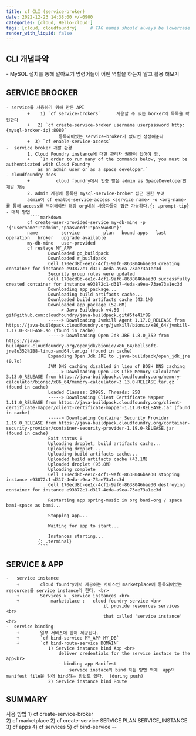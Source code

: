 ```yaml
---
title: cf CLI (service-broker)
date: 2022-12-23 14:38:00 +/-0900
categories: [cloud, Hello-cloud!]
tags: [cloud, cloudfoundry]     # TAG names should always be lowercase
render_with_liquid: false
---
```




<h2 data-toc-skip>CLI 개념파악</h2> 
- MySQL 설치를 통해 알아보기 
명령어들이 어떤 역할을 하는지 알고 활용 해보기
       
## SERVICE BROCKER
    - service를 사용하기 위해 만든 API
            +    1) `cf service-brokers`      사용할 수 있는 borker의 목록을 확인한다
            +   2) `cf create-service-broker username userpassword http:{mysql-broker-ip}:8080`
                        등록되어있는 service-broker가 없다면 생성해준다
            +  3) `cf enable-service-access`
    -  service broker 개발 환경
            1. Cloud Foundry instance에 대한 관리자 권한이 있어야 함.
            +    `In order to run many of the commands below, you must be authenticated with Cloud Foundry 
                as an admin user or as a space developer.`                                                   - cloudfoundry docs
            +          cloud foundry에서 인증 받은 admin as SpaceDeveloper만 개발 가능 
            2. admin 계정에 등록된 mysql-service-broker 접근 권한 부여
            admin이 cf enalbe-service-access <service name> -o <org-name> 를 통해 access를 부여해야만 해당 org내의 사용자들이 접근 가능하다.{: .prompt-tip}
    - 대체 방법
             ````markdown
            cf create-user-provided-service my-db-mine -p '{"username":"admin","paasword":"pa55woRD"}'
            name         service         plan   bound apps   last operation   broker   upgrade available
            my-db-mine   user-provided 
            cf restage MY_APP
                    Downloaded go_buildpack
                    Downloaded r_buildpack
                    Cell 170ecd8b-ee1c-4cf1-9af6-8638046bae30 creating container for instance e93872c1-d317-4eda-a9ea-73ae73a1ec3d
                    Security group rules were updated
                    Cell 170ecd8b-ee1c-4cf1-9af6-8638046bae30 successfully created container for instance e93872c1-d317-4eda-a9ea-73ae73a1ec3d
                    Downloading app package...
                    Downloading build artifacts cache...
                    Downloaded build artifacts cache (43.1M)
                    Downloaded app package (52.6M)
                    -----> Java Buildpack v4.50 | git@github.com:cloudfoundry/java-buildpack.git#5fe41f89
                    -----> Downloading Jvmkill Agent 1.17.0_RELEASE from https://java-buildpack.cloudfoundry.org/jvmkill/bionic/x86_64/jvmkill-1.17.0-RELEASE.so (found in cache)
                    -----> Downloading Open Jdk JRE 1.8.0_352 from https://java-buildpack.cloudfoundry.org/openjdk/bionic/x86_64/bellsoft-jre8u352%2B8-linux-amd64.tar.gz (found in cache)
                    Expanding Open Jdk JRE to .java-buildpack/open_jdk_jre (0.7s)
                    JVM DNS caching disabled in lieu of BOSH DNS caching
                    -----> Downloading Open JDK Like Memory Calculator 3.13.0_RELEASE from https://java-buildpack.cloudfoundry.org/memory-calculator/bionic/x86_64/memory-calculator-3.13.0-RELEASE.tar.gz (found in cache)
                    Loaded Classes: 20985, Threads: 250
                    -----> Downloading Client Certificate Mapper 1.11.0_RELEASE from https://java-buildpack.cloudfoundry.org/client-certificate-mapper/client-certificate-mapper-1.11.0-RELEASE.jar (found in cache)
                    -----> Downloading Container Security Provider 1.19.0_RELEASE from https://java-buildpack.cloudfoundry.org/container-security-provider/container-security-provider-1.19.0-RELEASE.jar (found in cache)
                    Exit status 0
                    Uploading droplet, build artifacts cache...
                    Uploading droplet...
                    Uploading build artifacts cache...
                    Uploaded build artifacts cache (43.1M)
                    Uploaded droplet (95.8M)
                    Uploading complete
                    Cell 170ecd8b-ee1c-4cf1-9af6-8638046bae30 stopping instance e93872c1-d317-4eda-a9ea-73ae73a1ec3d
                    Cell 170ecd8b-ee1c-4cf1-9af6-8638046bae30 destroying container for instance e93872c1-d317-4eda-a9ea-73ae73a1ec3d

                    Restarting app spring-music in org bami-org / space bami-space as bami...

                    Stopping app...

                    Waiting for app to start...

                    Instances starting...
                {: .terminal}
                ````
## SERVICE & APP

    -   service instance    
        +        cloud foundry에서 제공하는 서비스인 marketplace에 등록되어있는 resources를 service instance라 한다. <br>
        +        Services >  service instances <br>
        +            marketplace :   cloud foundry service <br>
                                         it provide resources services  <br>
                                         that called 'service instance' <br>
    -  service binding
        +        일부 서비스에 한해 제공된다.
        +        `cf bind-service MY_APP MY_DB`
        +        `cf bind-route-service DOMAIN`
                    1) Service instance bind App <br>
                        deliver credentials for the service instace to the app<br>
                        - binding app Manifest
                            service instace와 bind 하는 방법 외에  app의 manifest file을 읽어 bind하는 방법도 있다.  (during push)
                    2) Service instance bind Route
                
                
                
##  SUMMARY
사용 방법
                    1) cf create-service-broker     
                    2) cf marketplace
                    2) cf create-service SERVICE PLAN SERVICE_INSTANCE
                    3) cf apps
                    4) cf services
                    5) cf bind-service --


